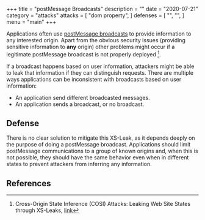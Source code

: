 +++
title = "postMessage Broadcasts"
description = ""
date = "2020-07-21"
category = "attacks"
attacks = [
    "dom property",
]
defenses = [
    "",
    "",
]
menu = "main"
+++


Applications often use [postMessage broadcasts](https://developer.mozilla.org/en-US/docs/Web/API/Window/postMessage) to provide information to any interested origin. Apart from the obvious security issues (providing sensitive information to **any** origin) other problems might occur if a legitimate postMessage broadcast is not properly deployed [^1].

If a broadcast happens based on user information, attackers might be able to leak that information if they can distinguish requests. There are multiple ways applications can be inconsistent with broadcasts based on user information:

- An application send different broadcasted messages.
- An application sends a broadcast, or no broadcast.

## Defense

There is no clear solution to mitigate this XS-Leak, as it depends deeply on the purpose of doing a postMessage broadcast. Applications should limit postMessage communications to a group of known origins and, when this is not possible, they should have the same behavior even when in different states to prevent attackers from inferring any information.

## References

[^1]: Cross-Origin State Inference (COSI) Attacks: Leaking Web Site States through XS-Leaks, [link](https://arxiv.org/pdf/1908.02204.pdf)
